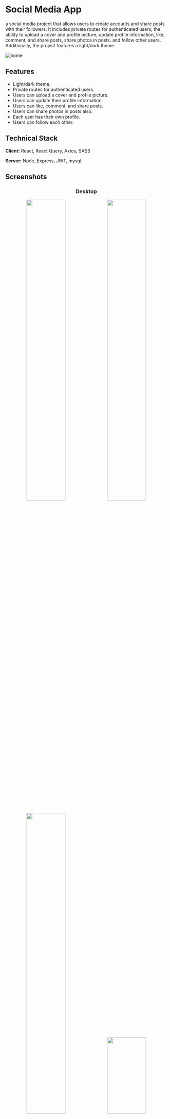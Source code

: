 # Social Media App

a social media project that allows users to create accounts and share posts with their followers. It includes private routes for authenticated users, the ability to upload a cover and profile picture, update profile information, like, comment, and share posts, share photos in posts, and follow other users. Additionally, the project features a light/dark theme.

![home](https://user-images.githubusercontent.com/67878447/236232695-8548a177-c15c-443f-871b-c8bec5a7dc8f.png)


## Features

- Light/dark theme.
- Private routes for authenticated users.
- Users can upload a cover and profile picture.
- Users can update their profile information.
- Users can like, comment, and share posts.
- Users can share photos in posts also.
- Each user has their own profile.
- Users can follow each other.


## Technical Stack

**Client:** React, React Query, Axios, SASS

**Server:** Node, Express, JWT, mysql


## Screenshots



<div align="center">
<h3>Desktop </h3>

<img src="https://user-images.githubusercontent.com/67878447/236219819-6f8605cc-3ec7-49e5-b951-b3cb05b29610.png" width="49%" />
<img src="https://user-images.githubusercontent.com/67878447/236223235-36222df0-e193-4b90-8934-07f1bd8b74fb.png" width="49%" />
  <img src="https://user-images.githubusercontent.com/67878447/236223292-f8daeeb9-7da9-4631-9b10-16010f23db8a.png" width="49%" />

<img src="https://user-images.githubusercontent.com/67878447/236229823-a4c84b6a-48c2-4b81-908f-5251aee004d6.png" width="49%" height='238px' />
</div>
 
<div align="center">
<h3>Mobile </h3>

<img src="https://user-images.githubusercontent.com/67878447/236229824-cbb8013c-7b23-4005-ba24-6aefdcb162ab.png"  border="0" height="25%" width="25%" />
<img src="https://user-images.githubusercontent.com/67878447/236233479-d3865438-bd7e-4afc-a10c-8a4322d2c9d5.png"  border="0" height="25%" width="25%" />
<img src="https://user-images.githubusercontent.com/67878447/236233567-854f44fb-7e36-4edd-91e8-52a1b0e07e86.png" border="0" height="25%" width="25%" />
</div>
